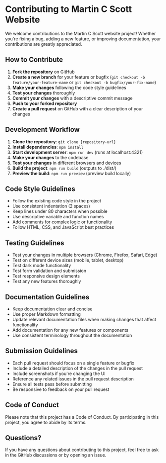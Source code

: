 # Contributing to Martin C Scott Website

We welcome contributions to the Martin C Scott website project! Whether you're fixing a bug, adding a new feature, or improving documentation, your contributions are greatly appreciated.

## How to Contribute

1. **Fork the repository** on GitHub
2. **Create a new branch** for your feature or bugfix (`git checkout -b feature/your-feature-name` or `git checkout -b bugfix/your-fix-name`)
3. **Make your changes** following the code style guidelines
4. **Test your changes** thoroughly
5. **Commit your changes** with a descriptive commit message
6. **Push to your forked repository**
7. **Create a pull request** on GitHub with a clear description of your changes

## Development Workflow

1. **Clone the repository**: `git clone [repository-url]`
2. **Install dependencies**: `npm install`
3. **Start development server**: `npm run dev` (runs at localhost:4321)
4. **Make your changes** to the codebase
5. **Test your changes** in different browsers and devices
6. **Build the project**: `npm run build` (outputs to ./dist/)
7. **Preview the build**: `npm run preview` (preview build locally)

## Code Style Guidelines

- Follow the existing code style in the project
- Use consistent indentation (2 spaces)
- Keep lines under 80 characters when possible
- Use descriptive variable and function names
- Add comments for complex logic or functionality
- Follow HTML, CSS, and JavaScript best practices

## Testing Guidelines

- Test your changes in multiple browsers (Chrome, Firefox, Safari, Edge)
- Test on different device sizes (mobile, tablet, desktop)
- Test dark mode functionality
- Test form validation and submission
- Test responsive design elements
- Test any new features thoroughly

## Documentation Guidelines

- Keep documentation clear and concise
- Use proper Markdown formatting
- Update relevant documentation files when making changes that affect functionality
- Add documentation for any new features or components
- Use consistent terminology throughout the documentation

## Submission Guidelines

- Each pull request should focus on a single feature or bugfix
- Include a detailed description of the changes in the pull request
- Include screenshots if you're changing the UI
- Reference any related issues in the pull request description
- Ensure all tests pass before submitting
- Be responsive to feedback on your pull request

## Code of Conduct

Please note that this project has a Code of Conduct. By participating in this project, you agree to abide by its terms.

## Questions?

If you have any questions about contributing to this project, feel free to ask in the GitHub discussions or by opening an issue.
